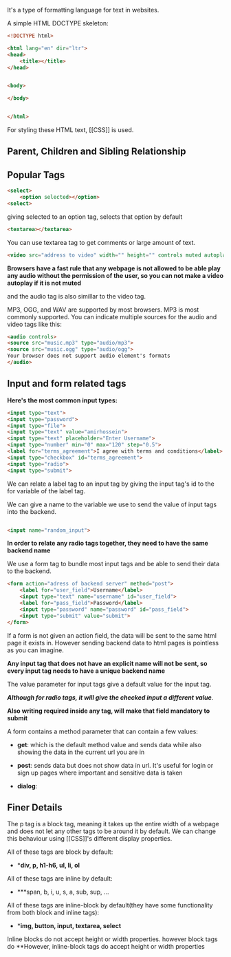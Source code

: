 It's a type of formatting language for text in websites.


A simple HTML DOCTYPE skeleton:

```HTML
<!DOCTYPE html>

<html lang="en" dir="ltr">
<head>
	<title></title>
</head>


<body>

</body>


</html>
```

For styling these HTML text, [[CSS]] is used.
## Parent, Children and Sibling Relationship





## Popular Tags

```HTML
<select>
	<option selected></option> 
<select>
```

giving selected to an option tag, selects that option by default

```HTML
<textarea></textarea>
```

You can use textarea tag to get comments or large amount of text.

```HTML
<video src="address to video" width="" height="" controls muted autoplay loop></video>
```

**Browsers have a fast rule that any webpage is not allowed to be able play any audio without the permission of the user, so you can not make a video autoplay if it is not muted**

and the audio tag is also simillar to the video tag.

MP3, OGG, and WAV are supported by most browsers. MP3 is most commonly supported.
You can indicate multiple sources for the audio and video tags like this:

```HTML
<audio controls>
<source src="music.mp3" type="audio/mp3">
<source src="music.ogg" type="audio/ogg">
Your browser does not support audio element's formats
</audio>
```
## Input and form related tags

**Here's the most common input types:**

```HTML
<input type="text">
<input type="password">
<input type="file">
<input type="text" value="amirhossein">
<input type="text" placeholder="Enter Username">
<input type="number" min="0" max="120" step="0.5">
<label for="terms_agreement">I agree with terms and conditions</label>
<input type="checkbox" id="terms_agreement">
<input type="radio">
<input type="submit">
```

We can relate a label tag to an input tag by giving the input tag's id to the for variable of the label tag.

We can give a name to the variable we use to send the value of input tags into the backend.

```HTML

<input name="random_input">
```

**In order to relate any radio tags together, they need to have the same backend name**

We use a form tag to bundle most input tags and be able to send their data to the backend.

```HTML
<form action="adress of backend server" method="post">
	<label for="user_field">Username</label>
	<input type="text" name="username" id="user_field">
	<label for="pass_field">Password</label>
	<input type="password" name="password" id="pass_field">
	<input type="submit" value="submit">
</form>
```

If a form is not given an action field, the data will be sent to the same html page it exists in. However sending backend data to html pages is pointless as you can imagine.

**Any input tag that does not have an explicit name will not be sent, so every input tag needs to have a unique backend name**

The value parameter for input tags give a default value for the input tag. 

***Although for radio tags, it will give the checked input a different value***.

**Also writing required inside any tag, will make that field mandatory to submit**

A form contains a method parameter that can contain a few values:

* **get**: which is the default method value and sends data while also showing the data in the current url you are in

* **post**: sends data but does not show data in url. It's useful for login or sign up pages where important and sensitive data is taken

* **dialog**: 

## Finer Details

The p tag is a block tag, meaning it takes up the entire width of a webpage and does not let any other tags to be around it by default. We can change this behaviour using [[CSS]]'s different display properties. 

All of these tags are block by default:

* ***div, p, h1-h6, ul, li,  ol**

All of these tags are inline by default:

* ***span, b, i, u, s, a, sub, sup, ...

All of these tags are inline-block by default(they have some functionality from both block and inline tags):

* ***img, button, input, textarea, select**

Inline blocks do not accept height or width properties. however block tags do
**However, inline-block tags do accept height or width properties

